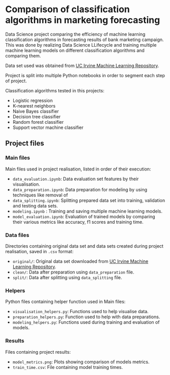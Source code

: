 # Comparison of classification algorithms in marketing forecasting
Data Science project comparing the efficiency of machine learning classification algorithms in forecasting results of bank marketing campaign. This was done by realizing Data Science LLifecycle and training multiple machine learning models on different classification algorithms and comparing them. 

Data set used was obtained from [UC Irvine Machine Learning Repository](https://archive.ics.uci.edu/).

Project is split into multiple Python notebooks in order to segment each step of project.

Classification algorithms tested in this projects:
- Logistic regression
- K-nearest neighbors
- Naive Bayes classifier
- Decision tree classifier
- Random forest classifier
- Support vector machine classifier

## Project files

### Main files
 Main files used in project realisation, listed in order of their execution: 
- `data_evaluation.ipynb`: Data evaluation set features by their visualisation.
- `data_preparation.ipynb`: Data preparation for modeling by using techniques like removal of 
- `data_splitting.ipynb`: Splitting prepared data set into training, validation and testing data sets.
- `modeling.ipynb` : Training and saving multiple machine learning models.
- `model_evaluation.ipynb`: Evaluation of trained models by comparing their various metrics like accuracy, f1 scores and training time.

### Data files
 Directories containing original data set and data sets created during project realisation, saved in `.csv` format:
- `original/`: Original data set downloaded from [UC Irvine Machine Learning Repository](https://archive.ics.uci.edu/).
- `clean/`: Data after preparation using `data_preparation` file.
- `split/`: Data after splitting using `data_splitting` file.

### Helpers
Python files containing helper function used in Main files:
- `visualisation_helpers.py`: Functions used to help visualise data.
- `preparation_helpers.py`: Function used to help with data preparations.
- `modeling_helpers.py`: Functions used during training and evaluation of models.

### Results
Files containing project results:
- `model_metrics.png`: Plots showing comparison of models metrics.
- `train_time.csv`: File containing model training times.
